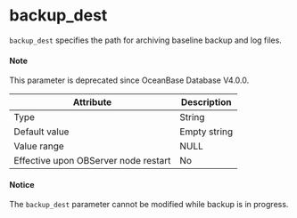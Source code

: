 backup_dest
================================

`backup_dest` specifies the path for archiving baseline backup and log files.


<main id="notice" type='explain'>
  <h4>Note</h4>
  <p>This parameter is deprecated since OceanBase Database V4.0.0.   </p>
</main>

| **Attribute** | **Description** |
|------------------|--------|
| Type | String |
| Default value | Empty string |
| Value range | NULL |
| Effective upon OBServer node restart | No |


<main id="notice" type='notice'>
  <h4>Notice</h4>
  <p>The <code>backup_dest</code> parameter cannot be modified while backup is in progress.   </p>
</main>